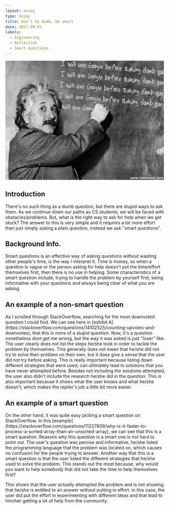 ```yaml
---
layout: essay
type: essay
title: Don't be dumb, be smart
date: 2017-09-01
labels:
  - Engineering
  - Reflection
  - Smart Questions
---
```


<img class="ui centered middle image" src="../images/smartquestion.jpg">

<h2>Introduction</h2>
   There's no such thing as a dumb question, but there are stupid ways to ask them. As we continue down our paths as CS students, we will be faced with obstacles/problems. But, what is the right way to ask for help when we get stuck?  The answer to this is very simple and it requires a lot more effort than just simply asking a plain question, instead we ask "smart questions". 

<h2>Background Info.</h2>
  Smart questions is an effective way of asking questions without wasting other people's time, is the way I interpret it. Time is money, so when a question is vague or the person asking for help doesn't put the time/effort themselves first, then there is no use in helping. Some characteristics of a smart question include, trying to handle the problem by yourself first, being informative with your questions and always being clear of what you are asking.

<h2>An example of a non-smart question</h2>
  As I scrolled through StackOverflow, searching for the most downvoted question I could find. We can see here in [exhibit A](https://stackoverflow.com/questions/14102525/counting-upvotes-and-downvotes), that this is more of a stupid question. Now, it's a question nonetheless dont get me wrong, but the way it was asked is just "loser" like. The user clearly does not list the steps he/she took in order to tackle the problem by themselves. This generally does not mean that he/she did not try to solve their problem on their own, but it does give a sense that the user did not try before asking. This is really important because listing down different strategies that were used, can ultimately lead to solutions that you have never attempted before. Besides not including the solutions attempted, the user also didn't include the research he/she did in the question. This is also important because it shows what the user knows and what he/she doesn't, which makes the replier's job a little bit more easier.

<h2>An example of a smart question</h2>
  On the other hand, it was quite easy picking a smart question on StackOverflow. In this [example](https://stackoverflow.com/questions/11227809/why-is-it-faster-to-process-a-sorted-array-than-an-unsorted-array), we can see that this is a smart question. Reasons why this question is a smart one is not hard to point out. The user's question was percise and informative, he/she listed the programming language that the problem was located on, which causes no confusion for the people trying to answer. Another way that this is a smart question is that the user listed the different strategies that he/she used to solve the problem. This stands out the most because, why would you want to help somebody that did not take the time to help themselves first? 


  This shows that the user actually attempted the problem and is not showing that he/she is entitled to an answer without putting in effort. In this case, the user did put the effort in experimenting with different ideas and that lead to him/her getting a lot of help from the community. 

